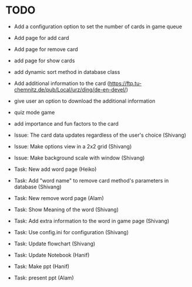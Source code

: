 # TODO
 - Add a configuration option to set the number of cards in game queue
 - Add page for add card
 - Add page for remove card
 - add page for show cards
 - add dynamic sort method in database class
 - Add additional information to the card (https://ftp.tu-chemnitz.de/pub/Local/urz/ding/de-en-devel/)
 - give user an option to download the additional information
 - quiz mode game
 - add importance and fun factors to the card
 
 - Issue: The card data updates regardless of the user's choice (Shivang)
 - Issue: Make options view in a 2x2 grid (Shivang)
 - Issue: Make background scale with window (Shivang)
 - Task: New add word page (Heiko)
 - Task: Add "word name" to remove card method's parameters in database (Shivang) 
 - Task: New remove word page (Alam)
 - Task: Show Meaning of the word (Shivang)
 - Task: Add extra information to the word in game page (Shivang)
 - Task: Use config.ini for configuration (Shivang)
 - Task: Update flowchart (Shivang)
 - Task: Update Notebook (Hanif)
 - Task: Make ppt (Hanif)
 - Task: present ppt (Alam)



